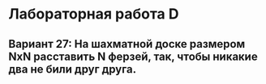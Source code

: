 # Лабораторная работа D

## Вариант 27: На шахматной доске размером NxN расставить N ферзей, так, чтобы никакие два не били друг друга.
